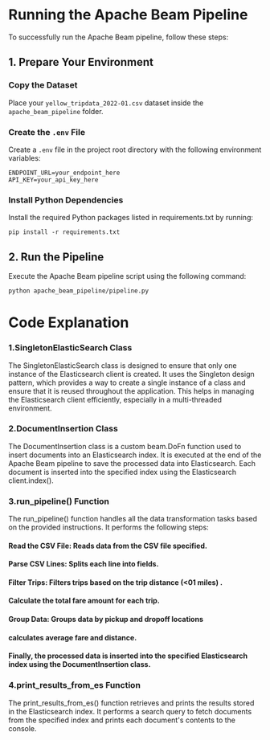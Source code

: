 # Running the Apache Beam Pipeline

To successfully run the Apache Beam pipeline, follow these steps:

## 1. Prepare Your Environment

### Copy the Dataset

Place your `yellow_tripdata_2022-01.csv` dataset inside the `apache_beam_pipeline` folder.

### Create the `.env` File

Create a `.env` file in the project root directory with the following environment variables:

```plaintext
ENDPOINT_URL=your_endpoint_here
API_KEY=your_api_key_here
```
### Install Python Dependencies
Install the required Python packages listed in requirements.txt by running:

```
pip install -r requirements.txt

```

## 2. Run the Pipeline
Execute the Apache Beam pipeline script using the following command:
```
python apache_beam_pipeline/pipeline.py
```

# Code Explanation
### 1.SingletonElasticSearch Class
The SingletonElasticSearch class is designed to ensure that only one instance of the Elasticsearch client is created.
It uses the Singleton design pattern, which provides a way to create a single instance of a class and ensure that it is reused throughout the application.
This helps in managing the Elasticsearch client efficiently, especially in a multi-threaded environment.

### 2.DocumentInsertion Class
The DocumentInsertion class is a custom beam.DoFn function used to insert documents into an Elasticsearch index.
It is executed at the end of the Apache Beam pipeline to save the processed data into Elasticsearch.
Each document is inserted into the specified index using the Elasticsearch client.index().

### 3.run_pipeline() Function
The run_pipeline() function handles all the data transformation tasks based on the provided instructions.
It performs the following steps:

#### Read the CSV File: Reads data from the CSV file specified.
#### Parse CSV Lines: Splits each line into fields.
#### Filter Trips: Filters trips based on the trip distance (<01 miles) .
#### Calculate the total fare amount for each trip.
#### Group Data: Groups data by pickup and dropoff locations
#### calculates average fare and distance.
#### Finally, the processed data is inserted into the specified Elasticsearch index using the DocumentInsertion class.

### 4.print_results_from_es Function
The print_results_from_es() function retrieves and prints the results stored in the Elasticsearch index.
It performs a search query to fetch documents from the specified index and prints each document's contents to the console.
